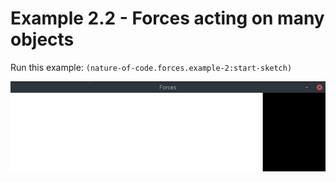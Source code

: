 # Example 2.2 - Forces acting on many objects

Run this example: `(nature-of-code.forces.example-2:start-sketch)`

![Example 2.2 - Forces acting on many objects](screenshots/Example%202.2%20-%20Forces%20acting%20on%20many%20objects.gif)